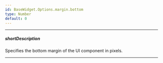 ```yaml
---
id: BaseWidget.Options.margin.bottom
type: Number
default: 0
---
```

---
##### shortDescription
Specifies the bottom margin of the UI component in pixels.

---
